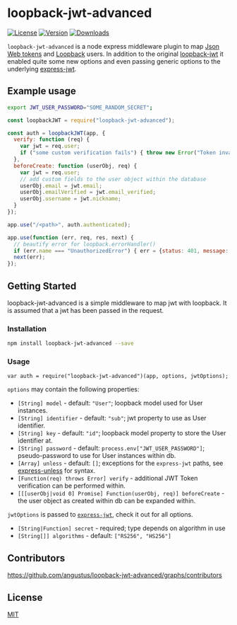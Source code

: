 # loopback-jwt-advanced

[![License](https://img.shields.io/npm/l/loopback-jwt-advanced.svg)](LICENSE)
[![Version](https://img.shields.io/npm/v/loopback-jwt-advanced.svg)](https://www.npmjs.com/package/loopback-jwt-advanced)
[![Downloads](https://img.shields.io/npm/dm/loopback-jwt-advanced.svg)](https://www.npmjs.com/package/loopback-jwt-advanced)

`loopback-jwt-advanced` is a node express middleware plugin to map [Json Web tokens](https://www.jwt.io) and [Loopback](https://strongloop.com/) users.
In addition to the original [loopback-jwt](https://github.com/whoGloo/loopback-jwt) it enabled quite some new options and even passing generic options to the underlying [express-jwt](https://github.com/auth0/express-jwt).

## Example usage

```sh
export JWT_USER_PASSWORD="SOME_RANDOM_SECRET";
```

```js
const loopbackJWT = require("loopback-jwt-advanced");

const auth = loopbackJWT(app, {
  verify: function (req) {
    var jwt = req.user;
    if ("some custom verification fails") { throw new Error("Token invalid."); }
  },
  beforeCreate: function (userObj, req) {
    var jwt = req.user;
    // add custom fields to the user object within the database
    userObj.email = jwt.email;
    userObj.emailVerified = jwt.email_verified;
    userObj.username = jwt.nickname;
  }
});

app.use("/<path>", auth.authenticated);

app.use(function (err, req, res, next) {
  // beautify error for loopback.errorHandler()
  if (err.name === "UnauthorizedError") { err = {status: 401, message: "Missing or invalid token"}; }
  next(err);
});
```

## Getting Started

loopback-jwt-advanced is a simple middleware to map jwt with loopback. It is assumed that a jwt has been passed in the request.

### Installation

```sh
npm install loopback-jwt-advanced --save
```

### Usage

`var auth = require("loopback-jwt-advanced")(app, options, jwtOptions);`

`options` may contain the following properties:
 * `[String] model` - default: `"User"`; loopback model used for User instances.
 * `[String] identifier` - default: `"sub"`; jwt property to use as User identifier.
 * `[String] key` - default: `"id"`; loopback model property to store the User identifier at.
 * `[String] password` - default: `process.env["JWT_USER_PASSWORD"]`; pseudo-password to use for User instances within db.
 * `[Array] unless` - default: `[]`; exceptions for the `express-jwt` paths, see [express-unless](https://github.com/jfromaniello/express-unless) for syntax.
 * `[Function(req) throws Error] verify` - additional JWT Token verification can be performed within.
 * `[[[userObj|void 0] Promise] Function(userObj, req)] beforeCreate` - the user object as created within db can be expanded within.

`jwtOptions` is passed to [`express-jwt`](https://github.com/auth0/express-jwt), check it out for all options. 
 * `[String|Function] secret` - required; type depends on algorithm in use
 * `[String[]] algorithms` - default: `["RS256", "HS256"]`

## Contributors

 https://github.com/angustus/loopback-jwt-advanced/graphs/contributors

## License

[MIT](LICENSE)
